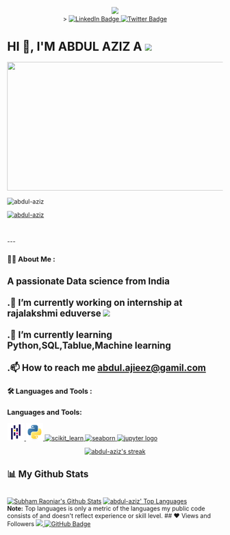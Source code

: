 <div id="header" align="center">
  <img src="https://media.giphy.com/media/M9gbBd9nbDrOTu1Mqx/giphy.gif" width="100"/>
</div>
<div id="badges" align="center">>
  <a href="your-linkedin-URL">
    <img src="https://img.shields.io/badge/LinkedIn-blue?style=for-the-badge&logo=linkedin&logoColor=white" alt="LinkedIn Badge"/>
  </a>
  <a href="your-twitter-URL">
    <img src="https://img.shields.io/badge/Twitter-blue?style=for-the-badge&logo=twitter&logoColor=white" alt="Twitter Badge"/>
  </a>
</div>
<h1>
  HI 👋, I'M ABDUL AZIZ A  
    <img src="https://media.giphy.com/media/hvRJCLFzcasrR4ia7z/giphy.gif" width="30px"/>

</h1>
<div align="center">
  <img src="https://media.giphy.com/media/dWesBcTLavkZuG35MI/giphy.gif" width="600" height="300"/>
</div>
<p align="left"> <img src="https://komarev.com/ghpvc/?username=abdul-aziz&label=Profile%20views&color=0e75b6&style=flat" alt="abdul-aziz" /> </p>

<p align="left"> <a href="https://github.com/ryo-ma/github-profile-trophy"><img src="https://github-profile-trophy.vercel.app/?username=abdul-aziz" alt="abdul-aziz" /></a> </p>

<p align="left"> <a href="https://twitter.com/" target="blank"><img src="https://img.shields.io/twitter/follow/?logo=twitter&style=for-the-badge" alt="" /></a> </p>
---

### :woman_technologist: About Me :
A passionate Data science from India  <br><br>
.🔭 I’m currently working on internship at rajalakshmi eduverse <img src="https://media.giphy.com/media/WUlplcMpOCEmTGBtBW/giphy.gif" width="30"> <br><br>                         .🌱 I’m currently learning Python,SQL,Tablue,Machine learning <br><br>                                                                                                        .📫 How to reach me abdul.ajieez@gamil.com
---

### :hammer_and_wrench: Languages and Tools :
<h3 align="left">Languages and Tools:</h3>
<p align="left"> <a href="https://pandas.pydata.org/" target="_blank" rel="noreferrer"> <img src="https://raw.githubusercontent.com/devicons/devicon/2ae2a900d2f041da66e950e4d48052658d850630/icons/pandas/pandas-original.svg" alt="pandas" width="40" height="40"/> </a> <a href="https://www.python.org" target="_blank" rel="noreferrer"> <img src="https://raw.githubusercontent.com/devicons/devicon/master/icons/python/python-original.svg" alt="python" width="40" height="40"/> </a> <a href="https://scikit-learn.org/" target="_blank" rel="noreferrer"> <img src="https://upload.wikimedia.org/wikipedia/commons/0/05/Scikit_learn_logo_small.svg" alt="scikit_learn" width="40" height="40"/> </a> <a href="https://seaborn.pydata.org/" target="_blank" rel="noreferrer"> <img src="https://seaborn.pydata.org/_images/logo-mark-lightbg.svg" alt="seaborn" width="40" height="40"/> </a> <a href="https://www.tensorflow.org" target="_blank" rel="noreferrer"><imgsrc="https://cdn.jsdelivr.net/gh/devicons/devicon/icons/numpy/numpy-original.svg" height="40" width="52" alt="numpy logo"  /> <img src="https://cdn.jsdelivr.net/gh/devicons/devicon/icons/jupyter/jupyter-original.svg" height="40" width="52" alt="jupyter logo"  />
<p align="center">
    <a href="https://github.com/abdul-aziz/github-readme-streak-stats">
        <img title="🔥 Get streak stats for your profile at git.io/streak-stats" alt="abdul-aziz's streak" src="https://github-readme-streak-stats.herokuapp.com/?user=abdul-aziz&theme=black-ice&hide_border=true&stroke=0000&background=060A0CD0"/>
    </a>
</p>

## 📊 My Github Stats
<br/>
    <a href="https://github.com/abdul-aziz/github-readme-stats"><img alt="Subham Raoniar's Github Stats" src="https://github-readme-stats.vercel.app/api?username=abdul-aziz&show_icons=true&count_private=true&theme=react&hide_border=true&bg_color=0D1117" /></a>
  <a href="https://github.com/khar-on/github-readme-stats"><img alt="abdul-aziz' Top Languages" src="https://github-readme-stats.vercel.app/api/top-langs/?username=abdul-aziz&langs_count=8&count_private=true&layout=compact&theme=react&hide_border=true&bg_color=0D1117" /></a>
  <br/>
  <b>Note:</b> Top languages is only a metric of the languages my public code consists of and doesn't reflect experience or skill level.
<!-- 
<br/>
<br/>
<a href="https://github.com/abdul-aziz/github-readme-activity-graph"><img alt="abdul-aziz' Activity Graph" src="https://activity-graph.herokuapp.com/graph?username=abdul-aziz&bg_color=0D1117&color=5BCDEC&line=5BCDEC&point=FFFFFF&hide_border=true" /></a>
<br/>
<br/> -->
## ❤ Views and Followers
<a href="https://github.com/Meghna-DAS/github-profile-views-counter">
    <img src="https://komarev.com/ghpvc/?username=abdul-aziz">
</a>
<a href="https://github.com/abdul-aziz?tab=followers"><img src="https://img.shields.io/github/followers/abdul-aziz?label=Followers&style=social" alt="GitHub Badge"></a>
